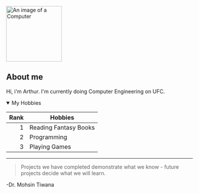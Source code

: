 <picture>
 <source width="150" height="150" media="(prefers-color-scheme: dark)" srcset="https://cdn141.picsart.com/340778103001211.png?to=crop&r=1456x1456&q=85">
 <source width="150" height="150" media="(prefers-color-scheme: light)" srcset="https://cdn141.picsart.com/340778103001211.png?to=crop&r=1456x1456&q=85">
 <img width="150" height="150" alt="An image of a Computer" src="https://cdn141.picsart.com/340778103001211.png?to=crop&r=1456x1456&q=85">
</picture>

## About me
<!-- TO DO: add more details about me later -->

Hi, i'm Arthur. I'm currently doing Computer Engineering on UFC.

<details open>
 
<summary>My Hobbies</summary>
 
| Rank | Hobbies |
|-----:|---------------|
|     1|       Reading Fantasy Books        |
|     2|       Programming        |
|     3|       Playing Games        |

</details>

---

> Projects we have completed demonstrate what we know - future projects decide what we will learn.

-Dr. Mohsin Tiwana
